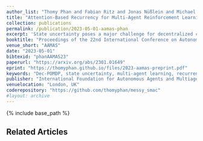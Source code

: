 ```yaml
---
author_list: "Thomy Phan and Fabian Ritz and Jonas Nüßlein and Michael Kölle and Thomas Gabor and Claudia Linnhoff-Popien"
title: "Attention-Based Recurrency for Multi-Agent Reinforcement Learning under State Uncertainty"
collection: publications
permalink: /publication/2023-05-01-aamas-phan
excerpt: 'State uncertainty poses a major challenge for decentralized coor- dination, where multiple agents act according to noisy observa- tions without any access to other agents’ information. Centralized training for decentralized execution (CTDE) is a multi-agent rein- forcement learning paradigm, which exploits global information to learn a centralized value function in order to derive coordinated multi-agent policies. State-based CTDE has become popular in multi-agent research due to remarkable progress in the StarCraft Multi-Agent Challenge (SMAC). However, SMAC scenarios are less suited for evaluation against state uncertainty due to determinis- tic observations and low variance in initial states. Furthermore, state-based CTDE largely neglects state uncertainty w.r.t. decentral- ization of agents and observations thus being possibly less effective in more general settings. In this paper, we address state uncer- tainty and introduce MessySMAC, a modified version of SMAC with stochastic observations and higher variance in initial states to pro- vide a more general and configurable benchmark. We then propose Attention-based Embeddings of Recurrency In multi-Agent Learning (AERIAL) to approximate value functions under consideration of state uncertainty. AERIAL replaces the true state in CTDE with the memory representation of all agents’ recurrent functions, which are processed by a self-attention mechanism. We evaluate AERIAL in Dec-Tiger as well as in a variety of SMAC and MessySMAC maps, and compare the results with state-based CTDE. We also evaluate the robustness of AERIAL and state-based CTDE against various configurations of state uncertainty in MessySMAC.'
booktitle: "Proceedings of the 22nd International Conference on Autonomous Agents and MultiAgent Systems (Extended Abstract)"
venue_short: "AAMAS"
date: "2023-05-01"
bibtexid: "phanAAMAS23"
paperurl: "https://arxiv.org/abs/2301.01649"
eprint: "https://thomyphan.github.io/files/2023-aamas-preprint.pdf"
keywords: "Dec-POMDP, state uncertainty, multi-agent learning, recurrency, self-Attention"
publisher: "International Foundation for Autonomous Agents and Multiagent Systems"
venuelocation: "London, UK"
coderepository: "https://github.com/thomyphan/messy_smac"
#layout: archive
---
```


{% include base_path %}

## Related Articles

